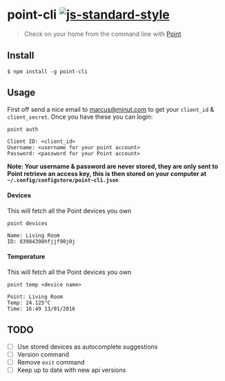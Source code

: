 # point-cli [![js-standard-style](https://img.shields.io/badge/code%20style-standard-brightgreen.svg)](http://standardjs.com/)
> Check on your home from the command line with [Point](https://minut.com/)

## Install

```
$ npm install -g point-cli
```

## Usage

First off send a nice email to marcus@minut.com to get your `client_id` & `client_secret`. Once you have these you can login:

```
point auth

Client ID: <client_id>
Username: <username for your point account>
Password: <password for your Point account>
```

**Note: Your username & password are never stored, they are only sent to Point retrieve an access key, this is then stored on your computer at `~/.config/configstore/point-cli.json`**

#### Devices
This will fetch all the Point devices you own

```
point devices

Name: Living Room
ID: 83984398hfjjf90j0j
```

#### Temperature
This will fetch all the Point devices you own

```
point temp <device name>

Point: Living Room
Temp: 24.125°C
Time: 16:49 13/01/2016
```

## TODO
- [ ] Use stored devices as autocomplete suggestions
- [ ] Version command
- [ ] Remove `exit` command
- [ ] Keep up to date with new api versions
